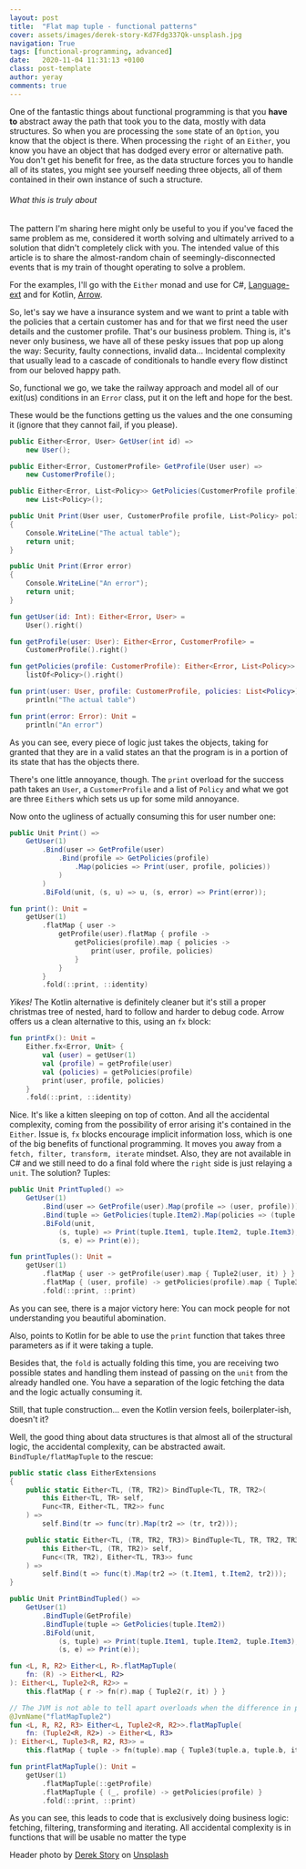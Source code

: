 ```yaml
---
layout: post
title:  "Flat map tuple - functional patterns"
cover: assets/images/derek-story-Kd7Fdg337Qk-unsplash.jpg
navigation: True
tags: [functional-programming, advanced]
date:   2020-11-04 11:31:13 +0100
class: post-template
author: yeray
comments: true
---
```


One of the fantastic things about functional programming is that you **have to** abstract away the path that took you to the data, mostly with data structures. So when you are processing the `some` state of an `Option`, you know that the object is there. When processing the `right` of an `Either`, you know you have an object that has dodged every error or alternative path. You don't get his benefit for free, as the data structure forces you to handle all of its states, you might see yourself needing three objects, all of them contained in their own instance of such a structure.

###### What this is truly about

The pattern I'm sharing here might only be useful to you if you've faced the same problem as me, considered it worth solving and ultimately arrived to a solution that didn't completely click with you. The intended value of this article is to share the almost-random chain of seemingly-disconnected events that is my train of thought operating to solve a problem.

For the examples, I'll go with the `Either` monad and use for C#, [Language-ext](https://github.com/louthy/language-ext) and for Kotlin, [Arrow](https://arrow-kt.io/).

So, let's say we have a insurance system and we want to print a table with the policies that a certain customer has and for that we first need the user details and the customer profile. That's our business problem. Thing is, it's never only business, we have all of these pesky issues that pop up along the way: Security, faulty connections, invalid data... Incidental complexity that usually lead to a cascade of conditionals to handle every flow distinct from our beloved happy path.

So, functional we go, we take the railway approach and model all of our exit(us) conditions in an `Error` class, put it on the left and hope for the best. 

These would be the functions getting us the values and the one consuming it (ignore that they cannot fail, if you please).

```cs
public Either<Error, User> GetUser(int id) =>
    new User();

public Either<Error, CustomerProfile> GetProfile(User user) =>
    new CustomerProfile();

public Either<Error, List<Policy>> GetPolicies(CustomerProfile profile) =>
    new List<Policy>();

public Unit Print(User user, CustomerProfile profile, List<Policy> policies)
{
    Console.WriteLine("The actual table");
    return unit;
}

public Unit Print(Error error)
{
    Console.WriteLine("An error");
    return unit;
}
```

```kotlin
fun getUser(id: Int): Either<Error, User> =
    User().right()

fun getProfile(user: User): Either<Error, CustomerProfile> =
    CustomerProfile().right()

fun getPolicies(profile: CustomerProfile): Either<Error, List<Policy>> =
    listOf<Policy>().right()

fun print(user: User, profile: CustomerProfile, policies: List<Policy>): Unit =
    println("The actual table")

fun print(error: Error): Unit =
    println("An error")
```

As you can see, every piece of logic just takes the objects, taking for granted that they are in a valid states an that the program is in a portion of its state that has the objects there.

There's one little annoyance, though. The `print` overload for the success path takes an `User`, a `CustomerProfile` and a list of `Policy` and what we got are three `Either`s which sets us up for some mild annoyance.

Now onto the ugliness of actually consuming this for user number one:

```cs
public Unit Print() =>
    GetUser(1)
        .Bind(user => GetProfile(user)
            .Bind(profile => GetPolicies(profile)
                .Map(policies => Print(user, profile, policies))
            )
        )
        .BiFold(unit, (s, u) => u, (s, error) => Print(error));
```

```kotlin
fun print(): Unit =
    getUser(1)
        .flatMap { user -> 
            getProfile(user).flatMap { profile -> 
                getPolicies(profile).map { policies -> 
                    print(user, profile, policies) 
                } 
            } 
        }
        .fold(::print, ::identity)
```

_Yikes!_ The Kotlin alternative is definitely cleaner but it's still a proper christmas tree of nested, hard to follow and harder to debug code. Arrow offers us a clean alternative to this, using an `fx` block:

```kotlin
fun printFx(): Unit =
    Either.fx<Error, Unit> {
        val (user) = getUser(1)
        val (profile) = getProfile(user)
        val (policies) = getPolicies(profile)
        print(user, profile, policies)
    }
    .fold(::print, ::identity)
```

Nice. It's like a kitten sleeping on top of cotton. And all the accidental complexity, coming from the possibility of error arising it's contained in the `Either`. Issue is, `fx` blocks encourage implicit information loss, which is one of the big benefits of functional programming. It moves you away from a `fetch, filter, transform, iterate` mindset. Also, they are not available in C# and we still need to do a final fold where the `right` side is just relaying a `unit`. The solution? Tuples:

```cs
public Unit PrintTupled() =>
    GetUser(1)
        .Bind(user => GetProfile(user).Map(profile => (user, profile)))
        .Bind(tuple => GetPolicies(tuple.Item2).Map(policies => (tuple.Item1, tuple.Item2, policies)))
        .BiFold(unit, 
            (s, tuple) => Print(tuple.Item1, tuple.Item2, tuple.Item3), 
            (s, e) => Print(e));
```

```kotlin
fun printTuples(): Unit =
    getUser(1)
        .flatMap { user -> getProfile(user).map { Tuple2(user, it) } }
        .flatMap { (user, profile) -> getPolicies(profile).map { Tuple3(user, profile, it) } }
        .fold(::print, ::print)
```

As you can see, there is a major victory here: You can mock people for not understanding you beautiful abomination.

Also, points to Kotlin for be able to use the `print` function that takes three parameters as if it were taking a tuple.

Besides that, the `fold` is actually folding this time, you are receiving two possible states and handling them instead of passing on the `unit` from the already handled one. You have a separation of the logic fetching the data and the logic actually consuming it.

Still, that tuple construction... even the Kotlin version feels, boilerplater-ish, doesn't it?

Well, the good thing about data structures is that almost all of the structural logic, the accidental complexity, can be abstracted await. `BindTuple/flatMapTuple` to the rescue:

```cs
public static class EitherExtensions
{
    public static Either<TL, (TR, TR2)> BindTuple<TL, TR, TR2>(
        this Either<TL, TR> self,
        Func<TR, Either<TL, TR2>> func
    ) =>
        self.Bind(tr => func(tr).Map(tr2 => (tr, tr2)));

    public static Either<TL, (TR, TR2, TR3)> BindTuple<TL, TR, TR2, TR3>(
        this Either<TL, (TR, TR2)> self,
        Func<(TR, TR2), Either<TL, TR3>> func
    ) =>
        self.Bind(t => func(t).Map(tr2 => (t.Item1, t.Item2, tr2)));
}

public Unit PrintBindTupled() =>
    GetUser(1)
        .BindTuple(GetProfile)
        .BindTuple(tuple => GetPolicies(tuple.Item2))
        .BiFold(unit, 
            (s, tuple) => Print(tuple.Item1, tuple.Item2, tuple.Item3), 
            (s, e) => Print(e));
```

```kotlin
fun <L, R, R2> Either<L, R>.flatMapTuple(
    fn: (R) -> Either<L, R2>
): Either<L, Tuple2<R, R2>> =
    this.flatMap { r -> fn(r).map { Tuple2(r, it) } }

// The JVM is not able to tell apart overloads when the difference in parameters are function types.
@JvmName("flatMapTuple2")
fun <L, R, R2, R3> Either<L, Tuple2<R, R2>>.flatMapTuple(
    fn: (Tuple2<R, R2>) -> Either<L, R3>
): Either<L, Tuple3<R, R2, R3>> =
    this.flatMap { tuple -> fn(tuple).map { Tuple3(tuple.a, tuple.b, it) } }

fun printFlatMapTuple(): Unit =
    getUser(1)
        .flatMapTuple(::getProfile)
        .flatMapTuple { (_, profile) -> getPolicies(profile) }
        .fold(::print, ::print)
```

As you can see, this leads to code that is exclusively doing business logic: fetching, filtering, transforming and iterating. All accidental complexity is in functions that will be usable no matter the type

<span>Header photo by <a href="https://unsplash.com/@derekstory?utm_source=unsplash&amp;utm_medium=referral&amp;utm_content=creditCopyText">Derek Story</a> on <a href="https://unsplash.com/s/photos/train?utm_source=unsplash&amp;utm_medium=referral&amp;utm_content=creditCopyText">Unsplash</a></span>